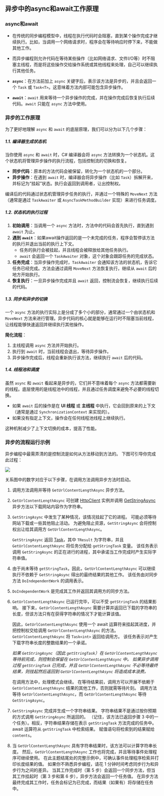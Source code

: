 ## 异步中的async和await工作原理

### async和await

- 在传统的同步编程模型中，线程在执行代码时会阻塞，直到某个操作完成才继续执行。比如，当调用一个网络请求时，程序会在等待响应时停下来，不能做其他工作。

- 而异步编程则允许代码在等待某些操作（比如网络请求、文件I/O等）时不阻塞主线程，而是将这些操作交给操作系统或其他线程来处理，自己可以继续执行其他任务。
- **`async`**：在方法前加上 `async` 关键字后，表示该方法是异步的，并且会返回一个 `Task` 或 `Task<T>`。这意味着方法内部可能包含异步操作。
- **`await`**：`await` 用来等待一个异步操作的完成，并在操作完成后恢复执行后续代码。`await` 只能在 `async` 方法中使用。



### 异步的工作原理

为了更好地理解 `async` 和 `await` 的底层原理，我们可以分为以下几个步骤：

##### 1.1. **编译器生成状态机**

当你使用 `async` 和 `await` 时，C# 编译器会将 `async` 方法转换为一个状态机。这个状态机将管理异步操作的执行流程，包括控制流的切换和恢复。

- **同步代码**：原本的方法代码会被保留，转化为一个状态机的一个部分。
- **异步操作**：在遇到 `await` 时，编译器会将异步操作（比如 `Task`）拆解开来，并标记为“挂起”状态。执行会返回到调用者，让出控制权。

编译后的代码通过状态机管理异步任务的执行，并通过一个特殊的 `MoveNext` 方法（通常是通过 `TaskAwaiter` 或 `AsyncTaskMethodBuilder` 实现）来进行任务调度。



##### 1.2. **状态机的执行过程**

1. **初始调用**：当调用一个 `async` 方法时，方法中的代码会首先执行，直到遇到 `await` 为止。
2. **遇到 `await`**：如果await操作返回的是一个未完成的任务，程序会暂停该方法的执行并退出当前的执行上下文。
   - 任务的执行会被挂起，并且线程会被释放给其他任务执行。
   - `await` 会返回一个 `TaskAwaiter` 对象，这个对象会跟踪任务的完成状态。
3. **任务完成**：当异步操作完成时，`TaskAwaiter` 会通知该方法的状态机，告诉它任务已经完成。方法会通过调用 `MoveNext` 方法恢复执行，继续从 `await` 后的地方开始执行。
4. **恢复执行**：一旦异步操作完成并且 `await` 返回，控制流会恢复，继续执行后续的代码。



##### 1.3. **同步和异步的切换**

一个 `async` 方法的执行实际上是分成了多个小的部分，通常通过一个由状态机和 `MoveNext` 方法来进行管理。异步代码的核心就是能够在运行时不阻塞当前线程，让线程能够快速返回并继续执行其他操作。

**简化流程**：

1. 主线程调用 `async` 方法并开始执行。
2. 执行到 `await` 时，当前线程会退出，等待异步操作。
3. 异步操作完成后，线程会重新执行该方法，继续执行 `await` 后的代码。



##### 1.4. **线程池和调度**

虽然 `async` 和 `await` 看起来是异步的，它们并不意味着每个 `async` 方法都需要新的线程。底层使用的是线程池中的线程，并且通过任务调度来避免不必要的线程切换。

- 如果 `await` 后的操作是在 **UI 线程** 或 **主线程** 中执行，它会回到原来的上下文（通常是通过 `SynchronizationContext` 来实现的）。
- 如果没有指定上下文，操作会在任何线程池线程上继续执行。

这种机制减少了上下文切换的成本，提高了性能。



### 异步的流程运行示例

异步编程中最需弄清的是控制流是如何从方法移动到方法的。 下图可引导你完成此过程：

![](https://learn.microsoft.com/zh-cn/dotnet/csharp/asynchronous-programming/media/task-asynchronous-programming-model/navigation-trace-async-program.png#lightbox)

关系图中的数字对应于以下步骤，在调用方法调用异步方法时启动。

1. 调用方法调用并等待 `GetUrlContentLengthAsync` 异步方法。

2. `GetUrlContentLengthAsync` 可创建 [HttpClient](https://learn.microsoft.com/zh-cn/dotnet/api/system.net.http.httpclient) 实例并调用 [GetStringAsync](https://learn.microsoft.com/zh-cn/dotnet/api/system.net.http.httpclient.getstringasync) 异步方法以下载网站内容作为字符串。

3. `GetStringAsync` 中发生了某种情况，该情况挂起了它的进程。 可能必须等待网站下载或一些其他阻止活动。 为避免阻止资源，`GetStringAsync` 会将控制权出让给其调用方 `GetUrlContentLengthAsync`。

   `GetStringAsync` 返回 [Task](https://learn.microsoft.com/zh-cn/dotnet/api/system.threading.tasks.task-1)，其中 `TResult` 为字符串，并且 `GetUrlContentLengthAsync` 将任务分配给 `getStringTask` 变量。 该任务表示调用 `GetStringAsync` 的正在进行的进程，其中承诺当工作完成时产生实际字符串值。

4. 由于尚未等待 `getStringTask`，因此，`GetUrlContentLengthAsync` 可以继续执行不依赖于 `GetStringAsync` 得出的最终结果的其他工作。 该任务由对同步方法 `DoIndependentWork` 的调用表示。

5. `DoIndependentWork` 是完成其工作并返回其调用方的同步方法。

6. `GetUrlContentLengthAsync` 已运行完毕，可以不受 `getStringTask` 的结果影响。 接下来，`GetUrlContentLengthAsync` 需要计算并返回已下载的字符串的长度，但该方法只有在获得字符串的情况下才能计算该值。

   因此，`GetUrlContentLengthAsync` 使用一个 await 运算符来挂起其进度，并把控制权交给调用 `GetUrlContentLengthAsync` 的方法。 `GetUrlContentLengthAsync` 将 `Task<int>` 返回给调用方。 该任务表示对产生下载字符串长度的整数结果的一个承诺。

   *如果 `GetStringAsync`（因此 `getStringTask`）在 `GetUrlContentLengthAsync` 等待前完成，则控制会保留在 `GetUrlContentLengthAsync` 中。 如果异步调用过程 `getStringTask` 已完成，并且 `GetUrlContentLengthAsync` 不必等待最终结果，则挂起然后返回到 `GetUrlContentLengthAsync` 将造成成本浪费。*

   在调用方法中，处理模式会继续。 在等待结果前，调用方可以开展不依赖于 `GetUrlContentLengthAsync` 结果的其他工作，否则就需等待片刻。 调用方法等待 `GetUrlContentLengthAsync`，而 `GetUrlContentLengthAsync` 等待 `GetStringAsync`。

7. `GetStringAsync` 完成并生成一个字符串结果。 字符串结果不是通过按你预期的方式调用 `GetStringAsync` 所返回的。 （记住，该方法已返回步骤 3 中的一个任务）。相反，字符串结果存储在表示 `getStringTask` 方法完成的任务中。 await 运算符从 `getStringTask` 中检索结果。 赋值语句将检索到的结果赋给 `contents`。

8. 当 `GetUrlContentLengthAsync` 具有字符串结果时，该方法可以计算字符串长度。 然后，`GetUrlContentLengthAsync` 工作也将完成，并且等待事件处理程序可继续使用。 在此主题结尾处的完整示例中，可确认事件处理程序检索并打印长度结果的值。 如果你不熟悉异步编程，请花 1 分钟时间考虑同步行为和异步行为之间的差异。 当其工作完成时（第 5 步）会返回一个同步方法，但当其工作挂起时（第 3 步和第 6 步），异步方法会返回一个任务值。 在异步方法最终完成其工作时，任务会标记为已完成，而结果（如果有）将存储在任务中。